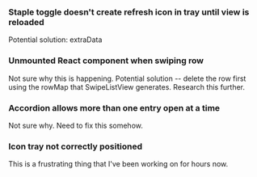 ### Staple toggle doesn't create refresh icon in tray until view is reloaded

Potential solution: extraData

### Unmounted React component when swiping row

Not sure why this is happening.  Potential solution -- delete the row first using
the rowMap that SwipeListView generates.  Research this further.

### Accordion allows more than one entry open at a time

Not sure why.  Need to fix this somehow.

### Icon tray not correctly positioned

This is a frustrating thing that I've been working on for hours now.
